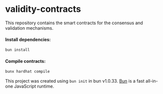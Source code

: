 # validity-contracts
This repository contains the smart contracts for the consensus and validation mechanisms.


#### Install dependencies:

```bash
bun install
```

#### Compile contracts:

```bash
bunx hardhat compile
```

This project was created using `bun init` in bun v1.0.33. [Bun](https://bun.sh) is a fast all-in-one JavaScript runtime.
